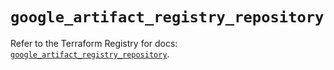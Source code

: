 # `google_artifact_registry_repository`

Refer to the Terraform Registry for docs: [`google_artifact_registry_repository`](https://registry.terraform.io/providers/hashicorp/google/6.28.0/docs/resources/artifact_registry_repository).
